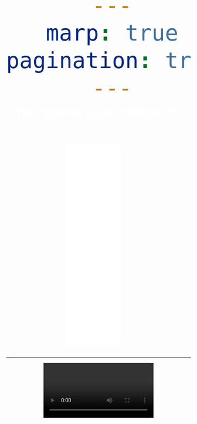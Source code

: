 ```yaml
---
marp: true
pagination: true
---
```


<style>
h1, h2, h3, h4, h5 {
    padding: 0;
    margin-top: 0;
    color: #003b5c;
}
img {
    background-color: transparent!important;
}
</style>

<style scoped>
* {
    color: white;
    text-align: center;
}

h1 {
    color: white;
}
</style>

<!-- _backgroundColor: #003b5c -->

# THIS COURSE IS ACCREDITED BY

<br>
<br>

![width:900](img/icagile-logo.png)

---

<!-- _backgroundColor: #003b5c -->

<video src="img/Welcome-to-your-ICAgile.mp4" controls />

---

## LEADING CHANGE

Realize sustainable agility through cultural change, not process change.

## VALUE DELIVERY

Delight your target audience with effective high-quality products and customer-centric outcomes.

## ORGANIZATIONAL ENABLEMENT

Build adaptive capability across the organization through dynamic structures and systems.

![bg right w:500px](img/icagile-business-agility.png)

---

<style scoped>
img {
    width: 150px;
    margin-right: 2em;
    margin-bottom: 1em;
}

span {
    font-size: 60px;
    color: #003b5c;
}

div {
    display: flex;
    align-items: center;
    position: relative;
}

main {
    display: flex;
    flex-direction: row;
    align-items: start;
    gap: 1em;
    flex-shrink: 1;
}

article {
    flex: 1;
    font-size: .85em;
}

footer {
    margin-left: 2.4em;
    font-size: .7em;
    color: #003b5c;
}

footer > a:visited {
    color: #003b5c;
}
</style>

<div>
    <img id="icpBadge" src="img/icp-badge.png"/>
    <h1>Agile Fundamentals</h1>
</div>

<main>
    <article>
        <b>ABOUT THIS CERTIFICATION</b>
        <p>Agile Fundamentals (ICP) is an industry-recognized credential that demonstrates an understanding of the Agile mindset, values, principles, and foundational concepts. Professionals are grounded in what it means to "be agile while doing agile" and achieve organizational agility without specific focus on any single agile methodology or framework (i.e. Scrum, Kanban, XP, DSDM, SAFe, etc.).</p>
    </article>
    <article>
        <b>FEATURED LEARNING OUTCOMES</b>
        <ul>
            <li>Origins of Agile</li>
            <li>Establishing the Agile Mindset</li>
            <li>Incremental Development</li>
            <li>Product Adaptation</li>
        </ul>
        <br>
        <b>DESIGNED FOR</b>
        <p>Professionals who are in technical and product roles and are starting their agile learning journey.</p>
    </article>
</main>

<footer>
    <a href="https://www.icagile.com/agile-certification" target="_blank">Go to ICAgile Learning Programs</a>
</footer>

---

<style scoped>
* {
    text-align: center;
}
</style>

# How does Agile relate to your new career?

---

<style scoped>
    main {
        text-align: center;
    }

    img {
        height: 550px;
    }
</style>

<main>
    <h1>History of Agile / Agile Manifesto</h1>
    <img src="img/agile-manifesto-word-cloud.png" />
</main>